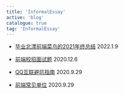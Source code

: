 ```yaml
---
title: 'InformalEssay'
active: 'blog'
catalogue: true
tag: 'InformalEssay'
---
```

- [毕业北漂前端菜鸟的2021年终总结](./libs/2021) <Tag>2022.1.9</Tag>

- [前端校招面试题](./libs/notes) <Tag>2020.12.6</Tag>

- [QQ互联避坑指南](./libs/qq) <Tag>2020.9.29</Tag>

- [前端常见单位](./libs/px) <Tag>2020.9.29</Tag>
